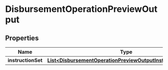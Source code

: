 

# DisbursementOperationPreviewOutput


## Properties

| Name | Type | Description | Notes |
|------------ | ------------- | ------------- | -------------|
|**instructionSet** | [**List&lt;DisbursementOperationPreviewOutputInstructionSetInner&gt;**](DisbursementOperationPreviewOutputInstructionSetInner.md) |  |  |



